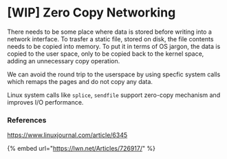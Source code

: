 # \[WIP\] Zero Copy Networking

There needs to be some place where data is stored before writing into a network interface. To trasfer a static file, stored on disk, the file contents needs to be copied into memory. To put it in terms of OS jargon, the data is copied to the user space, only to be copied back to the kernel space, adding an unnecessary copy operation.

We can avoid the round trip to the userspace by using specfic system calls which remaps the pages and do not copy any data.

Linux system calls like `splice`, `sendfile` support zero-copy mechanism and improves I/O performance.

### References

https://www.linuxjournal.com/article/6345

{% embed url="https://lwn.net/Articles/726917/" %}



